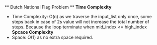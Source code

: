 ** Dutch National Flag Problem **
**Time Complexity**
- Time Complexity: O(n)
as we traverse the input_list only once, some steps back in case of 2s value will not increase the total number of steps.
Because the loop terminate when mid_index <= high_index
**Spcace Complexity**
- Space: O(1)
as no extra space required.